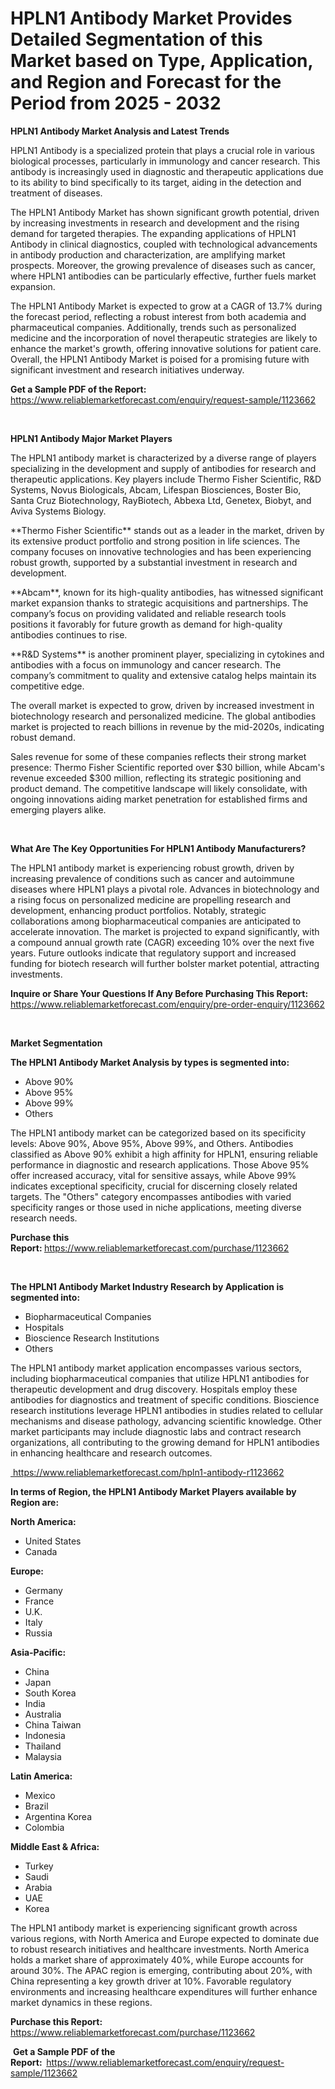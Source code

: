 <p><h1>HPLN1 Antibody Market Provides Detailed Segmentation of this Market based on Type, Application, and Region and Forecast for the Period from 2025 - 2032</h1></p><p><strong>HPLN1 Antibody Market Analysis and Latest Trends</strong></p>
<p><p>HPLN1 Antibody is a specialized protein that plays a crucial role in various biological processes, particularly in immunology and cancer research. This antibody is increasingly used in diagnostic and therapeutic applications due to its ability to bind specifically to its target, aiding in the detection and treatment of diseases. </p><p>The HPLN1 Antibody Market has shown significant growth potential, driven by increasing investments in research and development and the rising demand for targeted therapies. The expanding applications of HPLN1 Antibody in clinical diagnostics, coupled with technological advancements in antibody production and characterization, are amplifying market prospects. Moreover, the growing prevalence of diseases such as cancer, where HPLN1 antibodies can be particularly effective, further fuels market expansion.</p><p>The HPLN1 Antibody Market is expected to grow at a CAGR of 13.7% during the forecast period, reflecting a robust interest from both academia and pharmaceutical companies. Additionally, trends such as personalized medicine and the incorporation of novel therapeutic strategies are likely to enhance the market's growth, offering innovative solutions for patient care. Overall, the HPLN1 Antibody Market is poised for a promising future with significant investment and research initiatives underway.</p></p>
<p><strong>Get a Sample PDF of the Report:&nbsp;</strong> <a href="https://www.reliablemarketforecast.com/enquiry/request-sample/1123662?utm_campaign=2949&utm_medium=2&utm_source=Github&utm_content=ia&utm_term=13042025&utm_id=hpln1-antibody">https://www.reliablemarketforecast.com/enquiry/request-sample/1123662</a></p>
<p>&nbsp;</p>
<p><strong>HPLN1 Antibody Major Market Players</strong></p>
<p><p>The HPLN1 antibody market is characterized by a diverse range of players specializing in the development and supply of antibodies for research and therapeutic applications. Key players include Thermo Fisher Scientific, R&D Systems, Novus Biologicals, Abcam, Lifespan Biosciences, Boster Bio, Santa Cruz Biotechnology, RayBiotech, Abbexa Ltd, Genetex, Biobyt, and Aviva Systems Biology.</p><p>**Thermo Fisher Scientific** stands out as a leader in the market, driven by its extensive product portfolio and strong position in life sciences. The company focuses on innovative technologies and has been experiencing robust growth, supported by a substantial investment in research and development. </p><p>**Abcam**, known for its high-quality antibodies, has witnessed significant market expansion thanks to strategic acquisitions and partnerships. The company’s focus on providing validated and reliable research tools positions it favorably for future growth as demand for high-quality antibodies continues to rise.</p><p>**R&D Systems** is another prominent player, specializing in cytokines and antibodies with a focus on immunology and cancer research. The company’s commitment to quality and extensive catalog helps maintain its competitive edge.</p><p>The overall market is expected to grow, driven by increased investment in biotechnology research and personalized medicine. The global antibodies market is projected to reach billions in revenue by the mid-2020s, indicating robust demand.</p><p>Sales revenue for some of these companies reflects their strong market presence: Thermo Fisher Scientific reported over $30 billion, while Abcam's revenue exceeded $300 million, reflecting its strategic positioning and product demand. The competitive landscape will likely consolidate, with ongoing innovations aiding market penetration for established firms and emerging players alike.</p></p>
<p>&nbsp;</p>
<p><strong>What Are The Key Opportunities For HPLN1 Antibody Manufacturers?</strong></p>
<p><p>The HPLN1 antibody market is experiencing robust growth, driven by increasing prevalence of conditions such as cancer and autoimmune diseases where HPLN1 plays a pivotal role. Advances in biotechnology and a rising focus on personalized medicine are propelling research and development, enhancing product portfolios. Notably, strategic collaborations among biopharmaceutical companies are anticipated to accelerate innovation. The market is projected to expand significantly, with a compound annual growth rate (CAGR) exceeding 10% over the next five years. Future outlooks indicate that regulatory support and increased funding for biotech research will further bolster market potential, attracting investments.</p></p>
<p><strong>Inquire or Share Your Questions If Any Before Purchasing This Report:</strong> <a href="https://www.reliablemarketforecast.com/enquiry/pre-order-enquiry/1123662?utm_campaign=2949&utm_medium=2&utm_source=Github&utm_content=ia&utm_term=13042025&utm_id=hpln1-antibody">https://www.reliablemarketforecast.com/enquiry/pre-order-enquiry/1123662</a></p>
<p>&nbsp;</p>
<p><strong>Market Segmentation</strong></p>
<p><strong>The HPLN1 Antibody Market Analysis by types is segmented into:</strong></p>
<p><ul><li>Above 90%</li><li>Above 95%</li><li>Above 99%</li><li>Others</li></ul></p>
<p><p>The HPLN1 antibody market can be categorized based on its specificity levels: Above 90%, Above 95%, Above 99%, and Others. Antibodies classified as Above 90% exhibit a high affinity for HPLN1, ensuring reliable performance in diagnostic and research applications. Those Above 95% offer increased accuracy, vital for sensitive assays, while Above 99% indicates exceptional specificity, crucial for discerning closely related targets. The "Others" category encompasses antibodies with varied specificity ranges or those used in niche applications, meeting diverse research needs.</p></p>
<p><strong>Purchase this Report:&nbsp;</strong><a href="https://www.reliablemarketforecast.com/purchase/1123662?utm_campaign=2949&utm_medium=2&utm_source=Github&utm_content=ia&utm_term=13042025&utm_id=hpln1-antibody">https://www.reliablemarketforecast.com/purchase/1123662</a></p>
<p>&nbsp;</p>
<p><strong>The HPLN1 Antibody Market Industry Research by Application is segmented into:</strong></p>
<p><ul><li>Biopharmaceutical Companies</li><li>Hospitals</li><li>Bioscience Research Institutions</li><li>Others</li></ul></p>
<p><p>The HPLN1 antibody market application encompasses various sectors, including biopharmaceutical companies that utilize HPLN1 antibodies for therapeutic development and drug discovery. Hospitals employ these antibodies for diagnostics and treatment of specific conditions. Bioscience research institutions leverage HPLN1 antibodies in studies related to cellular mechanisms and disease pathology, advancing scientific knowledge. Other market participants may include diagnostic labs and contract research organizations, all contributing to the growing demand for HPLN1 antibodies in enhancing healthcare and research outcomes.</p></p>
<p><a href="https://www.reliablemarketforecast.com/hpln1-antibody-r1123662?utm_campaign=2949&utm_medium=2&utm_source=Github&utm_content=ia&utm_term=13042025&utm_id=hpln1-antibody">&nbsp;https://www.reliablemarketforecast.com/hpln1-antibody-r1123662</a></p>
<p><strong>In terms of Region, the HPLN1 Antibody Market Players available by Region are:</strong></p>
<p>
    <p> <strong> North America: </strong>
        <ul>
            <li>United States</li>
            <li>Canada</li>
        </ul>
        </p> 
    <p> <strong> Europe: </strong>
        <ul>
            <li>Germany</li>
            <li>France</li>
            <li>U.K.</li>
            <li>Italy</li>
            <li>Russia</li>
        </ul>
        </p> 
    <p> <strong> Asia-Pacific: </strong>
        <ul>
            <li>China</li>
            <li>Japan</li>
            <li>South Korea</li>
            <li>India</li>
            <li>Australia</li>
            <li>China Taiwan</li>
            <li>Indonesia</li>
            <li>Thailand</li>
            <li>Malaysia</li>
        </ul>
        </p> 
    <p> <strong> Latin America: </strong>
        <ul>
            <li>Mexico</li>
            <li>Brazil</li>
            <li>Argentina Korea</li>
            <li>Colombia</li>
        </ul>
        </p> 
    <p> <strong> Middle East & Africa: </strong>
        <ul>
            <li>Turkey</li>
            <li>Saudi</li>
            <li>Arabia</li>
            <li>UAE</li>
            <li>Korea</li>
        </ul>
    </p>
    </p>
<p><p>The HPLN1 antibody market is experiencing significant growth across various regions, with North America and Europe expected to dominate due to robust research initiatives and healthcare investments. North America holds a market share of approximately 40%, while Europe accounts for around 30%. The APAC region is emerging, contributing about 20%, with China representing a key growth driver at 10%. Favorable regulatory environments and increasing healthcare expenditures will further enhance market dynamics in these regions.</p></p>
<p><strong>Purchase this Report: </strong><a href="https://www.reliablemarketforecast.com/purchase/1123662?utm_campaign=2949&utm_medium=2&utm_source=Github&utm_content=ia&utm_term=13042025&utm_id=hpln1-antibody">https://www.reliablemarketforecast.com/purchase/1123662</a></p>
<p>&nbsp;<strong>Get a Sample PDF of the Report:&nbsp;&nbsp;</strong><a href="https://www.reliablemarketforecast.com/enquiry/request-sample/1123662?utm_campaign=2949&utm_medium=2&utm_source=Github&utm_content=ia&utm_term=13042025&utm_id=hpln1-antibody">https://www.reliablemarketforecast.com/enquiry/request-sample/1123662</a></p>
<p><strong></strong></p>
<p><p></p><p></p><p></p></p>